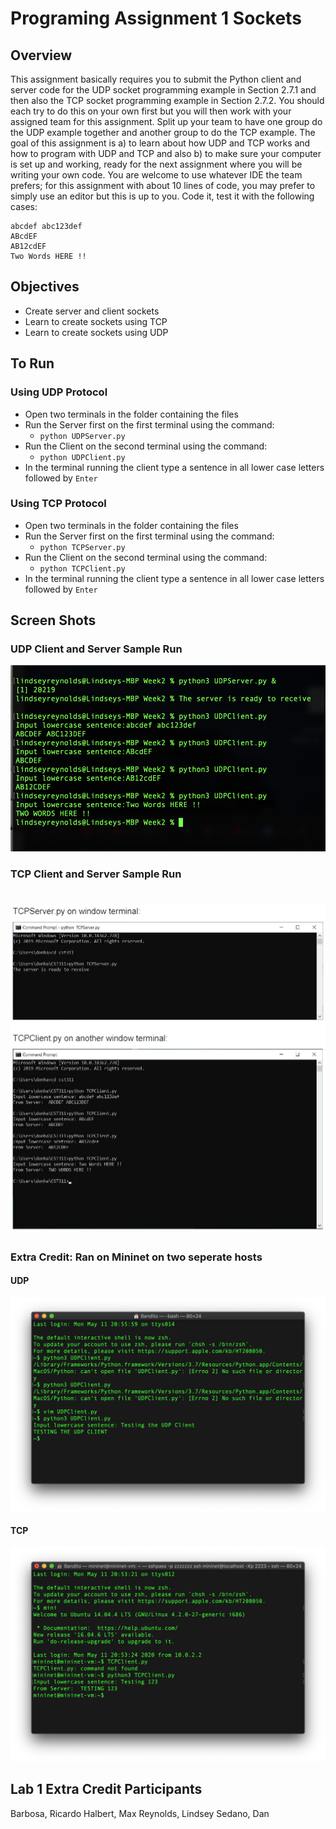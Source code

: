 # Programing Assignment 1 Sockets
## Overview
This assignment basically requires you to submit the Python client and server code for the UDP socket programming example in Section 2.7.1 and then also the TCP socket programming example in Section 2.7.2. You should each try to do this on your own first but you will then work with your assigned team for this assignment. Split up your team to have one group do the UDP example together and another group to do the TCP example. The goal of this assignment is a) to learn about how UDP and TCP works and how to program with UDP and TCP and also b) to make sure your computer is set up and working, ready for the next assignment where you will be writing your own code. You are welcome to use whatever IDE the team prefers; for this assignment with about 10 lines of code, you may prefer to simply use an editor but this is up to you. Code it, test it with the following cases:
```
abcdef abc123def
ABcdEF
AB12cdEF
Two Words HERE !!
```
## Objectives
* Create server and client sockets
* Learn to create sockets using TCP
* Learn to create sockets using UDP

## To Run
### Using UDP Protocol
* Open two terminals in the folder containing the files
* Run the Server first on the first terminal using the command:
    * `python UDPServer.py`
* Run the Client on the second terminal using the command: 
    * `python UDPClient.py`
* In the terminal running the client type a sentence in all lower case letters followed by `Enter`
### Using TCP Protocol
* Open two terminals in the folder containing the files
* Run the Server first on the first terminal using the command:
    * `python TCPServer.py`
* Run the Client on the second terminal using the command: 
    * `python TCPClient.py`
* In the terminal running the client type a sentence in all lower case letters followed by `Enter`

## Screen Shots
### UDP Client and Server Sample Run
![UDP Screenshot](Screenshots/UDP_Screenshot.png)
### TCP Client and Server Sample Run
# ![TCP Screenshot](Screenshots/TCP_Screenshot.png)
### Extra Credit: Ran on Mininet on two seperate hosts
#### UDP
![UDP Screenshot Extra Credit](Screenshots/UDP_Screenshot_ec.png)
#### TCP
![TCP Screenshot Extra Credit](Screenshots/TCP_Screenshot_ec.png)

## Lab 1 Extra Credit Participants 
Barbosa, Ricardo
Halbert, Max
Reynolds, Lindsey
Sedano, Dan